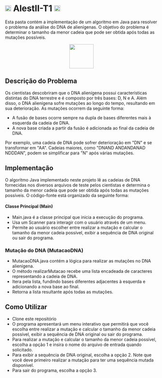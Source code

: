 # <img width=20 src="https://static.vecteezy.com/system/resources/previews/015/280/601/original/hand-drawn-genes-and-dna-illustration-png.png"> AlestII-T1 <img width=20 src="https://static.vecteezy.com/system/resources/previews/015/280/601/original/hand-drawn-genes-and-dna-illustration-png.png">


Esta pasta contém a implementação de um algoritmo em Java para resolver o problema da análise do DNA de alienígenas. O objetivo do problema é determinar o tamanho da menor cadeia que pode ser obtida após todas as mutações possíveis.

<div align="center">
<img width=80 src="https://media1.giphy.com/media/TfARDpUutt1W2jgDBY/200w.gif?cid=6c09b9521dunvclng2szhkyn0659jn50snjgh4fl7him5jzk&ep=v1_gifs_search&rid=200w.gif&ct=s">
</div>

## Descrição do Problema
Os cientistas descobriram que o DNA alienígena possui características distintas do DNA terrestre e é composto por três bases: D, N e A. Além disso, o DNA alienígena sofre mutações ao longo do tempo, resultando em sua deterioração. As mutações ocorrem da seguinte forma:

- A fusão de bases ocorre sempre na dupla de bases diferentes mais à esquerda da cadeia de DNA.
- A nova base criada a partir da fusão é adicionada ao final da cadeia de DNA.

Por exemplo, uma cadeia de DNA pode sofrer deterioração em "DN" e se transformar em "AA". Cadeias maiores, como "DNAND ANDANDANAD NDDDAN", podem se simplificar para "N" após várias mutações.


## Implementação
O algoritmo Java implementado neste projeto lê as cadeias de DNA fornecidas nos diversos arquivos de teste pelos cientistas e determina o tamanho da menor cadeia que pode ser obtida após todas as mutações possíveis. O código-fonte está organizado da seguinte forma:

#### Classe Principal (Main)
- Main.java é a classe principal que inicia a execução do programa.
- Usa um Scanner para interagir com o usuário através de um menu.
- Permite ao usuário escolher entre realizar a mutação e calcular o tamanho da menor cadeia possível, exibir a sequência de DNA original ou sair do programa.

### Mutação do DNA (MutacaoDNA)
- MutacaoDNA.java contém a lógica para realizar as mutações no DNA alienígena.
- O método realizarMutacao recebe uma lista encadeada de caracteres representando a cadeia de DNA.
- Itera pela lista, fundindo bases diferentes adjacentes à esquerda e adicionando a nova base ao final.
- Retorna a lista resultante após todas as mutações.

## Como Utilizar
- Clone este repositório
- O programa apresentará um menu interativo que permitirá que você escolha entre realizar a mutação e calcular o tamanho da menor cadeia possível, exibir a sequência de DNA original ou sair do programa.
- Para realizar a mutação e calcular o tamanho da menor cadeia possível, escolha a opção 1 e insira o nome do arquivo de entrada quando solicitado.
- Para exibir a sequência de DNA original, escolha a opção 2. Note que você deve primeiro realizar a mutação para ter uma sequência mutada disponível.
- Para sair do programa, escolha a opção 3.
